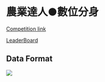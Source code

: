 # 農業達人●數位分身
[Competition link](http://www.twin2021.ercba.ntu.edu.tw/)

[LeaderBoard](http://www.twin2021.ercba.ntu.edu.tw/?page_id=2024)
## Data Format
![](https://i.imgur.com/Ntgtq4P.png)

